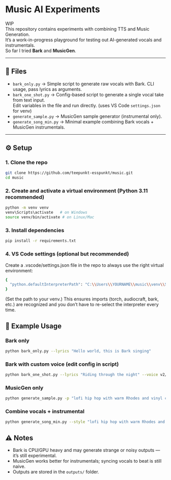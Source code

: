# Music AI Experiments

WIP  
This repository contains experiments with combining TTS and Music Generation.  
It’s a work-in-progress playground for testing out AI-generated vocals and instrumentals.  
So far I tried **Bark** and **MusicGen**.

---

## 📂 Files

- `bark_only.py` → Simple script to generate raw vocals with Bark. CLI usage, pass lyrics as arguments.
- `bark_one_shot.py` → Config-based script to generate a single vocal take from text input.  
   Edit variables in the file and run directly. (uses VS Code `settings.json` for venv)
- `generate_sample.py` → MusicGen sample generator (instrumental only).
- `generate_song_min.py` → Minimal example combining Bark vocals + MusicGen instrumentals.

---

## ⚙️ Setup

### 1. Clone the repo
```bash
git clone https://github.com/teepunkt-esspunkt/music.git
cd music
```

### 2. Create and activate a virtual environment (Python 3.11 recommended)
```bash
python -m venv venv
venv\Scripts\activate   # on Windows
source venv/bin/activate # on Linux/Mac
```

### 3. Install dependencies
```bash
pip install -r requirements.txt
```

### 4. VS Code settings (optional but recommended)
Create a .vscode/settings.json file in the repo to always use the right virtual environment:
```bash
{
  "python.defaultInterpreterPath": "C:\\Users\\YOURNAME\\music\\venv\\Scripts\\python.exe"
}
```
(Set the path to your venv.)
This ensures imports (torch, audiocraft, bark, etc.) are recognized and you don’t have to re-select the interpreter every time.

## 📝 Example Usage

### Bark only
```bash
python bark_only.py --lyrics "Hello world, this is Bark singing"
```

### Bark with custom voice (edit config in script)
```bash
python bark_one_shot.py --lyrics "Riding through the night" --voice v2/en_speaker_6
```

### MusicGen only
```bash
python generate_sample.py -p "lofi hip hop with warm Rhodes and vinyl crackle" -d 8 -o outputs/sample.wav
```

### Combine vocals + instrumental
```bash
python generate_song_min.py --style "lofi hip hop with warm Rhodes and vinyl crackle" --lyrics "Drifting through the city lights, I move slow" -o outputs/my_song.wav
```

## ⚠️ Notes
- Bark is CPU/GPU heavy and may generate strange or noisy outputs — it’s still experimental.
- MusicGen works better for instrumentals; syncing vocals to beat is still naive.
- Outputs are stored in the `outputs/` folder.


